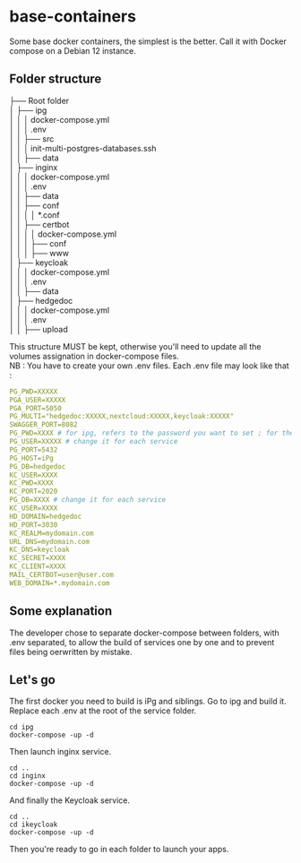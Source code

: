 # base-containers
Some base docker containers, the simplest is the better. Call it with Docker compose on a Debian 12 instance.
## Folder structure
├── Root folder
<br>│   ├── ipg
<br>│   │    │  docker-compose.yml
<br>│   │    │  .env
<br>│   │    ├── src
<br>│   │    │    init-multi-postgres-databases.ssh
<br>│   │    ├── data
<br>│   ├── inginx
<br>│   │    │  docker-compose.yml
<br>│   │    │  .env
<br>│   │    ├── data
<br>│   │    ├── conf
<br>│   │    │    │ *.conf
<br>│   │    ├── certbot
<br>│   │    │    │  docker-compose.yml
<br>│   │    │    ├── conf
<br>│   │    │    ├── www
<br>│   ├── keycloak
<br>│   │    │  docker-compose.yml
<br>│   │    │  .env
<br>│   │    ├── data
<br>│   ├── hedgedoc
<br>│   │    │  docker-compose.yml
<br>│   │    │  .env
<br>│   │    ├── upload

This structure MUST be kept, otherwise you'll need to update all the volumes assignation in docker-compose files.
<br>NB : You have to create your own .env files.
Each .env file may look like that :
``` YAML
PG_PWD=XXXXX
PGA_USER=XXXXX
PGA_PORT=5050
PG_MULTI="hedgedoc:XXXXX,nextcloud:XXXXX,keycloak:XXXXX"
SWAGGER_PORT=8082
PG_PWD=XXXX # for ipg, refers to the password you want to set ; for thers services refers to password defined in PG_MULTI
PG_USER=XXXXX # change it for each service
PG_PORT=5432
PG_HOST=iPg
PG_DB=hedgedoc
KC_USER=XXXX
KC_PWD=XXXX
KC_PORT=2020
PG_DB=XXXX # change it for each service
KC_USER=XXXX
HD_DOMAIN=hedgedoc
HD_PORT=3030
KC_REALM=mydomain.com
URL_DNS=mydomain.com
KC_DNS=keycloak
KC_SECRET=XXXX
KC_CLIENT=XXXX
MAIL_CERTBOT=user@user.com
WEB_DOMAIN=*.mydomain.com
```
## Some explanation
The developer chose to separate docker-compose between folders, with .env separated, to allow the build of services one by one and to prevent files being oerwritten by mistake.
## Let's go
The first docker you need to build is iPg and siblings. Go to ipg and build it.
Replace each .env at the root of the service folder.
``` ssh
cd ipg
docker-compose -up -d
```
Then launch inginx service.
``` ssh
cd ..
cd inginx
docker-compose -up -d
```
And finally the Keycloak service.
``` ssh
cd ..
cd ikeycloak
docker-compose -up -d
```
Then you're ready to go in each folder to launch your apps.
